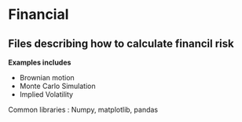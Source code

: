 # Financial

## Files describing how to calculate financil risk

**Examples includes**
  - Brownian motion
  - Monte Carlo Simulation
  - Implied Volatility

Common libraries : Numpy, matplotlib, pandas
